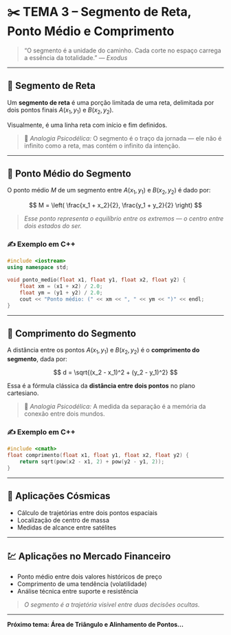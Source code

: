# ✂️ TEMA 3 – Segmento de Reta, Ponto Médio e Comprimento

> “O segmento é a unidade do caminho. Cada corte no espaço carrega a essência da totalidade.” — *Exodus*

---

## 📌 Segmento de Reta

Um **segmento de reta** é uma porção limitada de uma reta, delimitada por dois pontos finais $A(x_1, y_1)$ e $B(x_2, y_2)$.

Visualmente, é uma linha reta com início e fim definidos.

> 💭 *Analogia Psicodélica:* O segmento é o traço da jornada — ele não é infinito como a reta, mas contém o infinito da intenção.

---

## 🧮 Ponto Médio do Segmento

O ponto médio $M$ de um segmento entre $A(x_1, y_1)$ e $B(x_2, y_2)$ é dado por:

$$
M = \left( \frac{x_1 + x_2}{2}, \frac{y_1 + y_2}{2} \right)
$$

> *Esse ponto representa o equilíbrio entre os extremos — o centro entre dois estados do ser.*

### ✍️ Exemplo em C++

```cpp
#include <iostream>
using namespace std;

void ponto_medio(float x1, float y1, float x2, float y2) {
    float xm = (x1 + x2) / 2.0;
    float ym = (y1 + y2) / 2.0;
    cout << "Ponto médio: (" << xm << ", " << ym << ")" << endl;
}
```

---

## 📏 Comprimento do Segmento

A distância entre os pontos $A(x_1, y_1)$ e $B(x_2, y_2)$ é o **comprimento do segmento**, dada por:

$$
d = \sqrt{(x_2 - x_1)^2 + (y_2 - y_1)^2}
$$

Essa é a fórmula clássica da **distância entre dois pontos** no plano cartesiano.

> 💭 *Analogia Psicodélica:* A medida da separação é a memória da conexão entre dois mundos.

### ✍️ Exemplo em C++

```cpp
#include <cmath>
float comprimento(float x1, float y1, float x2, float y2) {
    return sqrt(pow(x2 - x1, 2) + pow(y2 - y1, 2));
}
```

---

## 🌌 Aplicações Cósmicas

* Cálculo de trajetórias entre dois pontos espaciais
* Localização de centro de massa
* Medidas de alcance entre satélites

---

## 💹 Aplicações no Mercado Financeiro

* Ponto médio entre dois valores históricos de preço
* Comprimento de uma tendência (volatilidade)
* Análise técnica entre suporte e resistência

> *O segmento é a trajetória visível entre duas decisões ocultas.*

---

**Próximo tema: Área de Triângulo e Alinhamento de Pontos...**
